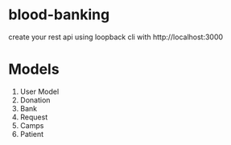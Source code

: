 # blood-banking
create your rest api using loopback cli with http://localhost:3000

# Models
1. User Model
2. Donation
3. Bank
4. Request
5. Camps
6. Patient
